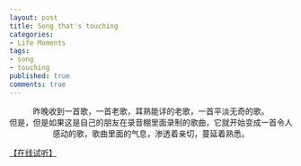 ```yaml
---
layout: post
title: Song that's touching
categories:
- Life Moments
tags:
- song
- touching
published: true
comments: true
---
```

<p><p style="text-align: center;">昨晚收到一首歌，一首老歌，耳熟能详的老歌，一首平淡无奇的歌。<br />
但是，但是如果这是自己的朋友在录音棚里面录制的歌曲，它就开始变成一首令人感动的歌，歌曲里面的气息，渗透着亲切，蔓延着熟悉。
<p><a href="http://blog.wangyaodi.com/wp-content/uploads/music/sz-wo-ke-yi-bao-ni-ma.mp3">【在线试听】</a></p></p></p>
